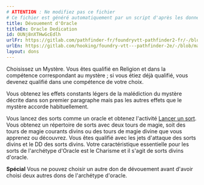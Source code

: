 ```yaml
---
# ATTENTION : Ne modifiez pas ce fichier
# Ce fichier est généré automatiquement par un script d'après les données du module Foundry VTT officiel et de sa traduction
title: Dévouement d'Oracle
titleEn: Oracle Dedication
id: OUNj8nXTHwGcEdlh
urlFr: https://gitlab.com/pathfinder-fr/foundryvtt-pathfinder2-fr/-/blob/master/data/feats/OUNj8nXTHwGcEdlh.htm
urlEn: https://gitlab.com/hooking/foundry-vtt---pathfinder-2e/-/blob/master/packs/data/feats.db/oracle-dedication.json
layout: dons
---
```

Choisissez un Mystère. Vous êtes qualifié en Religion et dans la compétence correspondant au mystère ; si vous étiez déjà qualifié, vous devenez qualifié dans une compétence de votre choix.

Vous obtenez les effets constants légers de la malédiction du mystère décrite dans son premier paragraphe mais pas les autres effets que le mystère accorde habituellement.

Vous lancez des sorts comme un oracle et obtenez l'activité [Lancer un sort](../actions/lancer-un-sort.md). Vous obtenez un répertoire de sorts avec deux tours de magie, soit des tours de magie courants divins ou des tours de magie divine que vous apprenez ou découvrez. Vous êtes qualifié avec les jets d'attaque des sorts divins et le DD des sorts divins. Votre caractéristique essentielle pour les sorts de l'archétype d'Oracle est le Charisme et il s'agit de sorts divins d'oracle.

**Spécial** Vous ne pouvez choisir un autre don de dévouement avant d'avoir choisi deux autres dons de l'archétype d'oracle.
